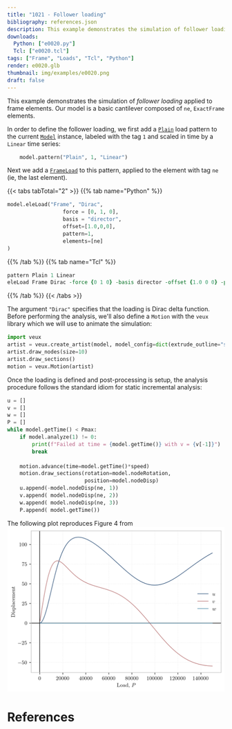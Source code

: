 ```yaml
---
title: "1021 - Follower loading"
bibliography: references.json
description: This example demonstrates the simulation of follower loading applied to frame elements.
downloads:
  Python: ["e0020.py"]
  Tcl: ["e0020.tcl"]
tags: ["Frame", "Loads", "Tcl", "Python"]
render: e0020.glb
thumbnail: img/examples/e0020.png
draft: false
---
```


This example demonstrates the simulation of *follower loading* applied to frame elements.
Our model is a basic cantilever composed of `ne`, `ExactFrame` elements.

In order to define the follower loading, we first add a [`Plain`](https://xara.so/user/manual/model/pattern/plainPattern.html)
load pattern to the current [`Model`](https://xara.so/user/manual/model/model_class.html) instance,
labeled with the tag `1` and scaled in time by a `Linear` time series:

```python
    model.pattern("Plain", 1, "Linear")
```

Next we add a [`FrameLoad`](https://xara.so/user/manual/model/elements/frame/FrameLoad.html)
to this pattern, applied to the element with tag `ne` (ie, the last element).

{{< tabs tabTotal="2" >}}
{{% tab name="Python" %}}
```python
model.eleLoad("Frame", "Dirac",
                  force = [0, 1, 0],
                  basis = "director",
                  offset=[1.0,0,0],
                  pattern=1,
                  elements=[ne]
)
```
{{% /tab %}}
{{% tab name="Tcl" %}}
```tcl
pattern Plain 1 Linear 
eleLoad Frame Dirac -force {0 1 0} -basis director -offset {1.0 0 0} -pattern 1 -elements {10}
```
{{% /tab %}}
{{< /tabs >}}

The argument `"Dirac"` specifies that the loading is Dirac delta function.
Before performing the analysis, we'll also define a `Motion` with the `veux`
library which we will use to animate the simulation:
```python
import veux
artist = veux.create_artist(model, model_config=dict(extrude_outline="square"))
artist.draw_nodes(size=10)
artist.draw_sections()
motion = veux.Motion(artist)
```

Once the loading is defined and post-processing is setup, the analysis procedure follows the standard
idiom for static incremental analysis:
```python
u = []
v = []
w = []
P = []
while model.getTime() < Pmax:
    if model.analyze(1) != 0:
        print(f"Failed at time = {model.getTime()} with v = {v[-1]}")
        break

    motion.advance(time=model.getTime()*speed)
    motion.draw_sections(rotation=model.nodeRotation,
                         position=model.nodeDisp)
    u.append(-model.nodeDisp(ne, 1))
    v.append( model.nodeDisp(ne, 2))
    w.append( model.nodeDisp(ne, 3))
    P.append( model.getTime())
```
The following plot reproduces Figure 4 from <cite key="simo1986threedimensional"></cite>
![](img/e0020.png)

# References

<div id="bibliography-list"></div>

